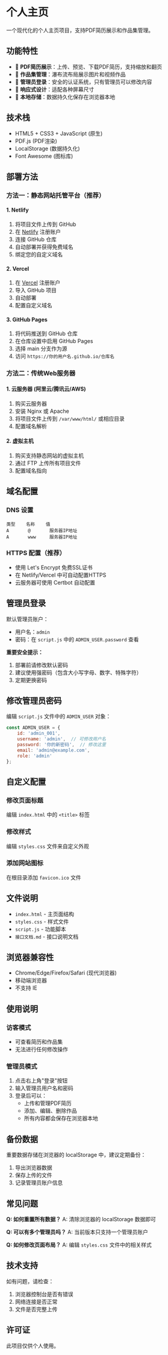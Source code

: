 # 个人主页

一个现代化的个人主页项目，支持PDF简历展示和作品集管理。

## 功能特性

- 📄 **PDF简历展示**：上传、预览、下载PDF简历，支持缩放和翻页
- 🎨 **作品集管理**：瀑布流布局展示图片和视频作品
- 🔐 **管理员登录**：安全的认证系统，只有管理员可以修改内容
- 📱 **响应式设计**：适配各种屏幕尺寸
- 💾 **本地存储**：数据持久化保存在浏览器本地

## 技术栈

- HTML5 + CSS3 + JavaScript (原生)
- PDF.js (PDF渲染)
- LocalStorage (数据持久化)
- Font Awesome (图标库)

## 部署方法

### 方法一：静态网站托管平台（推荐）

#### 1. Netlify
1. 将项目文件上传到 GitHub
2. 在 [Netlify](https://netlify.com) 注册账户
3. 连接 GitHub 仓库
4. 自动部署并获得免费域名
5. 绑定您的自定义域名

#### 2. Vercel
1. 在 [Vercel](https://vercel.com) 注册账户
2. 导入 GitHub 项目
3. 自动部署
4. 配置自定义域名

#### 3. GitHub Pages
1. 将代码推送到 GitHub 仓库
2. 在仓库设置中启用 GitHub Pages
3. 选择 main 分支作为源
4. 访问 `https://你的用户名.github.io/仓库名`

### 方法二：传统Web服务器

#### 1. 云服务器 (阿里云/腾讯云/AWS)
1. 购买云服务器
2. 安装 Nginx 或 Apache
3. 将项目文件上传到 `/var/www/html/` 或相应目录
4. 配置域名解析

#### 2. 虚拟主机
1. 购买支持静态网站的虚拟主机
2. 通过 FTP 上传所有项目文件
3. 配置域名指向

## 域名配置

### DNS 设置
```
类型    名称    值
A       @       服务器IP地址
A       www     服务器IP地址
```

### HTTPS 配置（推荐）
- 使用 Let's Encrypt 免费SSL证书
- 在 Netlify/Vercel 中可自动配置HTTPS
- 云服务器可使用 Certbot 自动配置

## 管理员登录

默认管理员账户：
- 用户名：`admin`
- 密码：在 `script.js` 中的 `ADMIN_USER.password` 查看

**重要安全提示：**
1. 部署前请修改默认密码
2. 建议使用强密码（包含大小写字母、数字、特殊字符）
3. 定期更换密码

## 修改管理员密码

编辑 `script.js` 文件中的 `ADMIN_USER` 对象：

```javascript
const ADMIN_USER = {
    id: 'admin_001',
    username: 'admin',  // 可修改用户名
    password: '你的新密码',  // 修改这里
    email: 'admin@example.com',
    role: 'admin'
};
```

## 自定义配置

### 修改页面标题
编辑 `index.html` 中的 `<title>` 标签

### 修改样式
编辑 `styles.css` 文件来自定义外观

### 添加网站图标
在根目录添加 `favicon.ico` 文件

## 文件说明

- `index.html` - 主页面结构
- `styles.css` - 样式文件
- `script.js` - 功能脚本
- `接口文档.md` - 接口说明文档

## 浏览器兼容性

- Chrome/Edge/Firefox/Safari (现代浏览器)
- 移动端浏览器
- 不支持 IE

## 使用说明

### 访客模式
- 可查看简历和作品集
- 无法进行任何修改操作

### 管理员模式
1. 点击右上角"登录"按钮
2. 输入管理员用户名和密码
3. 登录后可以：
   - 上传和管理PDF简历
   - 添加、编辑、删除作品
   - 所有内容都会保存在浏览器本地

## 备份数据

重要数据存储在浏览器的 localStorage 中，建议定期备份：
1. 导出浏览器数据
2. 保存上传的文件
3. 记录管理员账户信息

## 常见问题

**Q: 如何重置所有数据？**
A: 清除浏览器的 localStorage 数据即可

**Q: 可以有多个管理员吗？**
A: 当前版本只支持一个管理员账户

**Q: 如何修改页面布局？**
A: 编辑 `styles.css` 文件中的相关样式

## 技术支持

如有问题，请检查：
1. 浏览器控制台是否有错误
2. 网络连接是否正常
3. 文件是否完整上传

## 许可证

此项目仅供个人使用。